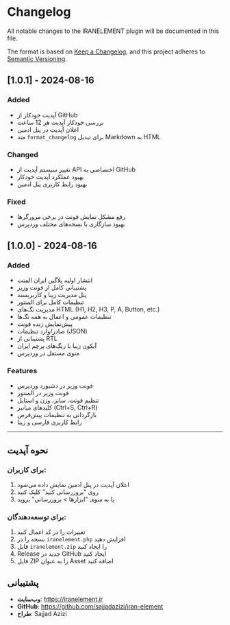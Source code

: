 # Changelog

All notable changes to the IRANELEMENT plugin will be documented in this file.

The format is based on [Keep a Changelog](https://keepachangelog.com/en/1.0.0/),
and this project adheres to [Semantic Versioning](https://semver.org/spec/v2.0.0.html).

## [1.0.1] - 2024-08-16

### Added
- آپدیت خودکار از GitHub
- بررسی خودکار آپدیت هر 12 ساعت
- اعلان آپدیت در پنل ادمین
- متد `format_changelog` برای تبدیل Markdown به HTML

### Changed
- تغییر سیستم آپدیت از API اختصاصی به GitHub
- بهبود عملکرد آپدیت خودکار
- بهبود رابط کاربری پنل ادمین

### Fixed
- رفع مشکل نمایش فونت در برخی مرورگرها
- بهبود سازگاری با نسخه‌های مختلف وردپرس

## [1.0.0] - 2024-08-16

### Added
- انتشار اولیه پلاگین ایران المنت
- پشتیبانی کامل از فونت وزیر
- پنل مدیریت زیبا و کاربرپسند
- تنظیمات کامل برای المنتور
- مدیریت تگ‌های HTML (H1, H2, H3, P, A, Button, etc.)
- تنظیمات عمومی و اعمال به همه تگ‌ها
- پیش‌نمایش زنده فونت
- صادر/وارد تنظیمات (JSON)
- پشتیبانی از RTL
- آیکون زیبا با رنگ‌های پرچم ایران
- منوی مستقل در وردپرس

### Features
- فونت وزیر در دشبورد وردپرس
- فونت وزیر در المنتور
- تنظیم فونت، سایز، وزن و استایل
- کلیدهای میانبر (Ctrl+S, Ctrl+R)
- بازگردانی به تنظیمات پیش‌فرض
- رابط کاربری فارسی و زیبا

---

## نحوه آپدیت

### برای کاربران:
1. اعلان آپدیت در پنل ادمین نمایش داده می‌شود
2. روی "بروزرسانی کنید" کلیک کنید
3. یا به منوی "ابزارها > بروزرسانی" بروید

### برای توسعه‌دهندگان:
1. تغییرات را در کد اعمال کنید
2. نسخه را در `iranelement.php` افزایش دهید
3. فایل `iranelement.zip` را ایجاد کنید
4. Release جدید در GitHub ایجاد کنید
5. فایل ZIP را به عنوان Asset اضافه کنید

## پشتیبانی

- **وب‌سایت**: https://iranelement.ir
- **GitHub**: https://github.com/sajjadazizi/iran-element
- **طراح**: Sajjad Azizi
